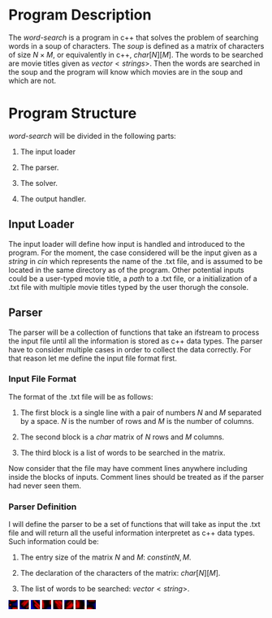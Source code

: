 # Program Description

The *word-search* is a program in c++ that solves the problem of
searching words in a soup of characters. The *soup* is defined as a
matrix of characters of size $N \times M$, or equivalently in c++,
$char[N][M]$. The words to be searched are movie titles given as
$vector<strings>$. Then the words are searched in the soup and the
program will know which movies are in the soup and which are not.

# Program Structure

*word-search* will be divided in the following parts:

1.  The input loader

2.  The parser.

3.  The solver.

4.  The output handler.

## Input Loader

The input loader will define how input is handled and introduced to the
program. For the moment, the case considered will be the input given as
a $string$ in $cin$ which represents the name of the .txt file, and is
assumed to be located in the same directory as of the program. Other
potential inputs could be a user-typed movie title, a $path$ to a .txt
file, or a initialization of a .txt file with multiple movie titles
typed by the user thorugh the console.

## Parser

The parser will be a collection of functions that take an ifstream to
process the input file until all the information is stored as c++ data
types. The parser have to consider multiple cases in order to collect
the data correctly. For that reason let me define the input file format
first.

### Input File Format

The format of the .txt file will be as follows:

1.  The first block is a single line with a pair of numbers $N$ and $M$
    separated by a space. $N$ is the number of rows and $M$ is the
    number of columns.

2.  The second block is a $char$ matrix of $N$ rows and $M$ columns.

3.  The third block is a list of words to be searched in the matrix.

Now consider that the file may have comment lines anywhere including
inside the blocks of inputs. Comment lines should be treated as if the
parser had never seen them.

### Parser Definition

I will define the parser to be a set of functions that will take as
input the .txt file and will return all the useful information
interpretet as c++ data types. Such information could be:

1.  The entry size of the matrix $N$ and $M$: $const int N, M$.

2.  The declaration of the characters of the matrix: $char[N][M]$.

3.  The list of words to be searched: $vector<string>$.

![Heat map of comedymovies-final.txt input with east polarization](output/images/final_east.png) 
![North East](output/images/final_north_east.png)
![North West](output/images/final_north_west.png)
![North](output/images/final_north.png)
![South East](output/images/final_south_east.png)
![South West](output/images/final_south_west.png)
![South](output/images/final_south.png)
![West](output/images/final_west.png)
